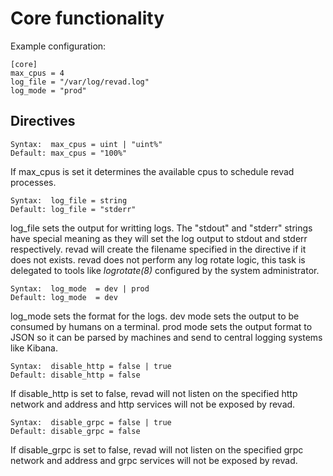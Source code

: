 # Core functionality

Example configuration:

```
[core]
max_cpus = 4
log_file = "/var/log/revad.log"
log_mode = "prod"
```

## Directives

```
Syntax:  max_cpus = uint | "uint%"
Default: max_cpus = "100%"
```
If max_cpus is set it determines the available cpus to schedule revad processes.

```
Syntax:  log_file = string
Default: log_file = "stderr"
```

log_file sets the output for writting logs. The "stdout" and "stderr" strings have special meaning
as they will set the log output to stdout and stderr respectively. revad will create the filename 
specified in the directive if it does not exists. revad does not perform any log rotate logic, this task
is delegated to tools like *logrotate(8)* configured by the system administrator.

```
Syntax:  log_mode  = dev | prod
Default: log_mode  = dev
```

log_mode sets the format for the logs. dev mode sets the output to be consumed by humans on a terminal.
prod mode sets the output format to JSON so it can be parsed by machines and send to central logging systems
like Kibana.


```
Syntax:  disable_http = false | true
Default: disable_http = false
```

If disable_http is set to false, revad will not listen on the specified http network and address and 
http services will not be exposed by revad.

```
Syntax:  disable_grpc = false | true
Default: disable_grpc = false
```

If disable_grpc is set to false, revad will not listen on the specified grpc network and address and 
grpc services will not be exposed by revad.
